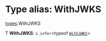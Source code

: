 # Type alias: WithJWKS

[types](../modules/types.md).WithJWKS

Ƭ **WithJWKS**: `z.infer`<typeof [`WithJWKS`](../variables/types.WithJWKS-1.md)\>
